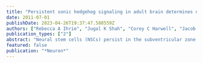 ```yaml
---
title: "Persistent sonic hedgehog signaling in adult brain determines neural stem cell positional identity"
date: 2011-07-01
publishDate: 2023-04-26T19:37:47.580559Z
authors: ["Rebecca A Ihrie", "Jugal K Shah", "Corey C Harwell", "Jacob H Levine", "Cristina D Guinto", "Melissa Lezameta", "Arnold R Kriegstein", "Arturo Alvarez-Buylla"]
publication_types: ["2"]
abstract: "Neural stem cells (NSCs) persist in the subventricular zone (SVZ) of the adult brain. Location within this germinal region determines the type of neuronal progeny NSCs generate, but the mechanism of adult NSC positional specification remains unknown. We show that sonic hedgehog (Shh) signaling, resulting in high gli1 levels, occurs in the ventral SVZ and is associated with the genesis of specific neuronal progeny. Shh is selectively produced by a small group of ventral forebrain neurons. Ablation of Shh decreases production of ventrally derived neuron types, while ectopic activation of this pathway in dorsal NSCs respecifies their progeny to deep granule interneurons and calbindin-positive periglomerular cells. These results show that Shh is necessary and sufficient for the specification of adult ventral NSCs."
featured: false
publication: "*Neuron*"
---
```


